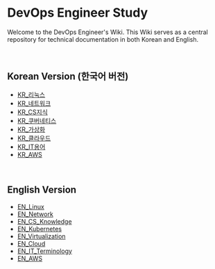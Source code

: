 # DevOps Engineer Study

Welcome to the DevOps Engineer's Wiki. This Wiki serves as a central repository for technical documentation in both Korean and English.

<br/>

## Korean Version (한국어 버전)

- [KR\_리눅스](https://github.com/somaz94/DevOps-Engineer/wiki/KR_%EB%A6%AC%EB%88%85%EC%8A%A4)
- [KR\_네트워크](https://github.com/somaz94/DevOps-Engineer/wiki/KR_%EB%84%A4%ED%8A%B8%EC%9B%8C%ED%81%AC)
- [KR_CS지식](https://github.com/somaz94/DevOps-Engineer/wiki/KR_CS%EC%A7%80%EC%8B%9D)
- [KR\_쿠버네티스](https://github.com/somaz94/DevOps-Engineer/wiki/KR_%EC%BF%A0%EB%B2%84%EB%84%A4%ED%8B%B0%EC%8A%A4)
- [KR\_가상화](https://github.com/somaz94/DevOps-Engineer/wiki/KR_%EA%B0%80%EC%83%81%ED%99%94)
- [KR\_클라우드](https://github.com/somaz94/DevOps-Engineer/wiki/KR_%ED%81%B4%EB%9D%BC%EC%9A%B0%EB%93%9C)
- [KR_IT용어](https://github.com/somaz94/DevOps-Engineer/wiki/KR_IT%EC%9A%A9%EC%96%B4)
- [KR_AWS](https://github.com/somaz94/DevOps-Engineer/wiki/KR_AWS)

<br/>

## English Version

- [EN_Linux](https://github.com/somaz94/DevOps-Engineer/wiki/EN_Linux)
- [EN_Network](https://github.com/somaz94/DevOps-Engineer/wiki/EN_Network)
- [EN_CS_Knowledge](https://github.com/somaz94/DevOps-Engineer/wiki/EN_CS_Knowledge)
- [EN_Kubernetes](https://github.com/somaz94/DevOps-Engineer/wiki/EN_Kubernetes)
- [EN_Virtualization](https://github.com/somaz94/DevOps-Engineer/wiki/EN_Virtualization)
- [EN_Cloud](https://github.com/somaz94/DevOps-Engineer/wiki/EN_Cloud)
- [EN_IT_Terminology](https://github.com/somaz94/DevOps-Engineer/wiki/EN_IT_Terminology)
- [EN_AWS](https://github.com/somaz94/DevOps-Engineer/wiki/EN_AWS)
